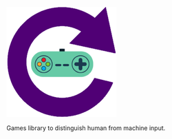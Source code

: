 [![captchaGame](/CaptchaGame.png)](#features)

Games library to distinguish human from machine input.
